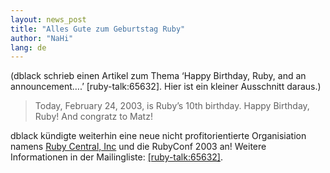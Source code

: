 ```yaml
---
layout: news_post
title: "Alles Gute zum Geburtstag Ruby"
author: "NaHi"
lang: de
---
```


(dblack schrieb einen Artikel zum Thema ‘Happy Birthday, Ruby, and an
announcement….’ \[ruby-talk:65632\]. Hier ist ein kleiner Ausschnitt
daraus.)

> Today, February 24, 2003, is Ruby’s 10th birthday. Happy Birthday,
> Ruby! And congratz to Matz!

dblack kündigte weiterhin eine neue nicht profitorientierte
Organisiation namens [Ruby Central, Inc][1] und die RubyConf 2003 an!
Weitere Informationen in der Mailingliste: [\[ruby-talk:65632\]][2].



[1]: http://rubycentral.org
[2]: http://blade.nagaokaut.ac.jp/cgi-bin/scat.rb/ruby/ruby-talk/65632
